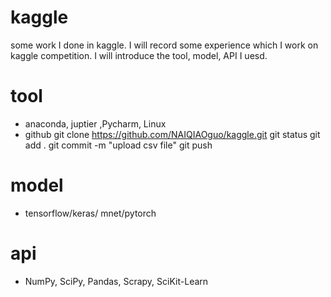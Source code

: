 # kaggle
some work I done in kaggle. I will record some experience which I work on kaggle competition. I will introduce the tool, model, API I uesd.

# tool
* anaconda,  juptier ,Pycharm, Linux 
* github
git clone https://github.com/NAIQIAOguo/kaggle.git
git status
git add .
git commit -m "upload csv file"
git push

# model 
* tensorflow/keras/ mnet/pytorch

# api
* NumPy, SciPy, Pandas, Scrapy, SciKit-Learn
